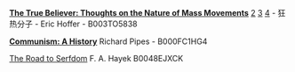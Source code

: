 [**The True Believer: Thoughts on the Nature of Mass Movements**](https://z-library.sk/book/26816628/ebdf11/the-true-believer-thoughts-on-the-nature-of-mass-movements.html) [2](https://z-library.sk/book/29820054/8470b2/the-true-believer-thoughts-on-the-nature-of-mass-movements-perennial-classics.html) [3](https://z-library.sk/book/21917217/a51366/the-true-believer.html) [4](https://z-library.sk/book/23743917/cf73fa/the-true-believer.html) - 狂热分子 - Eric Hoffer - B003TO5838


[**Communism: A History**](https://z-library.sk/book/3519315/3dcfd9/communism-a-history.html) Richard Pipes - B000FC1HG4

[The Road to Serfdom](https://z-library.sk/book/17518110/fe6c0d/the-road-to-serfdom-text-and-documents-the-definitive-edition.html) F. A. Hayek    B0048EJXCK